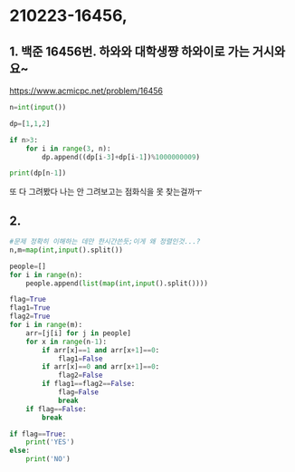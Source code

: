 # 210223-16456, 

## 1. 백준 16456번. 하와와 대학생쨩 하와이로 가는 거시와요~

https://www.acmicpc.net/problem/16456

```python
n=int(input())

dp=[1,1,2]

if n>3:
    for i in range(3, n):
        dp.append((dp[i-3]+dp[i-1])%1000000009)

print(dp[n-1])
```

또 다 그려봤다 나는 안 그려보고는 점화식을 못 찾는걸까ㅜ

## 2.

```python
#문제 정확히 이해하는 데만 한시간쓴듯;이게 왜 정렬인것...?
n,m=map(int,input().split())

people=[]
for i in range(n):
    people.append(list(map(int,input().split())))

flag=True
flag1=True
flag2=True
for i in range(m):
    arr=[j[i] for j in people]
    for x in range(n-1):
        if arr[x]==1 and arr[x+1]==0:
            flag1=False
        if arr[x]==0 and arr[x+1]==0:
            flag2=False
        if flag1==flag2==False:
            flag=False
            break
    if flag==False:
        break

if flag==True:
    print('YES')
else:
    print('NO')
```


